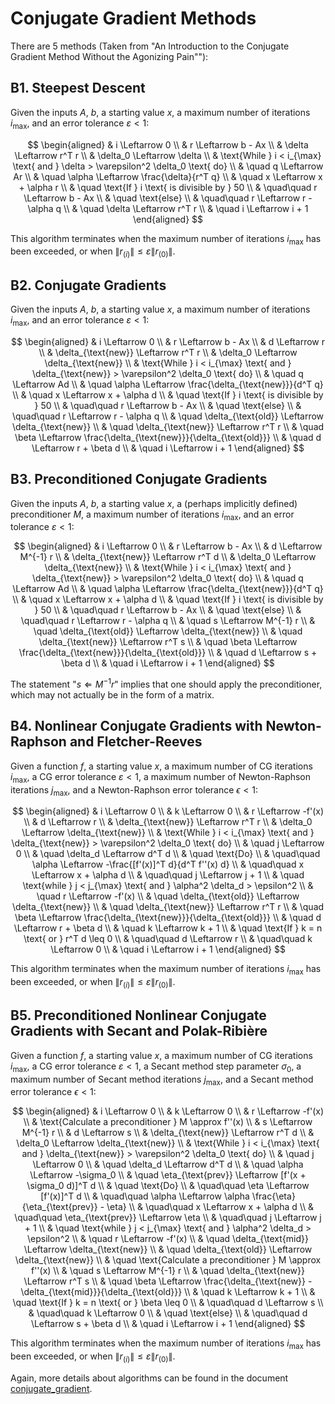 # Conjugate Gradient Methods

There are 5 methods (Taken from "An Introduction to the Conjugate Gradient Method Without the Agonizing Pain""):

## B1. Steepest Descent

Given the inputs $A$, $b$, a starting value $x$, a maximum number of iterations $i_{\max}$, and an error tolerance $\varepsilon < 1$:

$$
\begin{aligned}
& i \Leftarrow 0 \\
& r \Leftarrow b - Ax \\
& \delta \Leftarrow r^T r \\
& \delta_0 \Leftarrow \delta \\
& \text{While } i < i_{\max} \text{ and } \delta > \varepsilon^2 \delta_0 \text{ do} \\
& \quad q \Leftarrow Ar \\
& \quad \alpha \Leftarrow \frac{\delta}{r^T q} \\
& \quad x \Leftarrow x + \alpha r \\
& \quad \text{If } i \text{ is divisible by } 50 \\
& \quad\quad r \Leftarrow b - Ax \\
& \quad \text{else} \\
& \quad\quad r \Leftarrow r - \alpha q \\
& \quad \delta \Leftarrow r^T r \\
& \quad i \Leftarrow i + 1
\end{aligned}
$$

This algorithm terminates when the maximum number of iterations $i_{\max}$ has been exceeded, or when $\|r_{(i)}\| \leq \varepsilon\|r_{(0)}\|$.

## B2. Conjugate Gradients

Given the inputs $A$, $b$, a starting value $x$, a maximum number of iterations $i_{\max}$, and an error tolerance $\varepsilon < 1$:

$$
\begin{aligned}
& i \Leftarrow 0 \\
& r \Leftarrow b - Ax \\
& d \Leftarrow r \\
& \delta_{\text{new}} \Leftarrow r^T r \\
& \delta_0 \Leftarrow \delta_{\text{new}} \\
& \text{While } i < i_{\max} \text{ and } \delta_{\text{new}} > \varepsilon^2 \delta_0 \text{ do} \\
& \quad q \Leftarrow Ad \\
& \quad \alpha \Leftarrow \frac{\delta_{\text{new}}}{d^T q} \\
& \quad x \Leftarrow x + \alpha d \\
& \quad \text{If } i \text{ is divisible by } 50 \\
& \quad\quad r \Leftarrow b - Ax \\
& \quad \text{else} \\
& \quad\quad r \Leftarrow r - \alpha q \\
& \quad \delta_{\text{old}} \Leftarrow \delta_{\text{new}} \\
& \quad \delta_{\text{new}} \Leftarrow r^T r \\
& \quad \beta \Leftarrow \frac{\delta_{\text{new}}}{\delta_{\text{old}}} \\
& \quad d \Leftarrow r + \beta d \\
& \quad i \Leftarrow i + 1
\end{aligned}
$$

## B3. Preconditioned Conjugate Gradients

Given the inputs $A$, $b$, a starting value $x$, a (perhaps implicitly defined) preconditioner $M$, a maximum number of iterations $i_{\max}$, and an error tolerance $\varepsilon < 1$:

$$
\begin{aligned}
& i \Leftarrow 0 \\
& r \Leftarrow b - Ax \\
& d \Leftarrow M^{-1} r \\
& \delta_{\text{new}} \Leftarrow r^T d \\
& \delta_0 \Leftarrow \delta_{\text{new}} \\
& \text{While } i < i_{\max} \text{ and } \delta_{\text{new}} > \varepsilon^2 \delta_0 \text{ do} \\
& \quad q \Leftarrow Ad \\
& \quad \alpha \Leftarrow \frac{\delta_{\text{new}}}{d^T q} \\
& \quad x \Leftarrow x + \alpha d \\
& \quad \text{If } i \text{ is divisible by } 50 \\
& \quad\quad r \Leftarrow b - Ax \\
& \quad \text{else} \\
& \quad\quad r \Leftarrow r - \alpha q \\
& \quad s \Leftarrow M^{-1} r \\
& \quad \delta_{\text{old}} \Leftarrow \delta_{\text{new}} \\
& \quad \delta_{\text{new}} \Leftarrow r^T s \\
& \quad \beta \Leftarrow \frac{\delta_{\text{new}}}{\delta_{\text{old}}} \\
& \quad d \Leftarrow s + \beta d \\
& \quad i \Leftarrow i + 1
\end{aligned}
$$

The statement "$s \Leftarrow M^{-1} r$" implies that one should apply the preconditioner, which may not actually be in the form of a matrix.

## B4. Nonlinear Conjugate Gradients with Newton-Raphson and Fletcher-Reeves

Given a function $f$, a starting value $x$, a maximum number of CG iterations $i_{\max}$, a CG error tolerance $\varepsilon < 1$, a maximum number of Newton-Raphson iterations $j_{\max}$, and a Newton-Raphson error tolerance $\epsilon < 1$:

$$
\begin{aligned}
& i \Leftarrow 0 \\
& k \Leftarrow 0 \\
& r \Leftarrow -f'(x) \\
& d \Leftarrow r \\
& \delta_{\text{new}} \Leftarrow r^T r \\
& \delta_0 \Leftarrow \delta_{\text{new}} \\
& \text{While } i < i_{\max} \text{ and } \delta_{\text{new}} > \varepsilon^2 \delta_0 \text{ do} \\
& \quad j \Leftarrow 0 \\
& \quad \delta_d \Leftarrow d^T d \\
& \quad \text{Do} \\
& \quad\quad \alpha \Leftarrow -\frac{[f'(x)]^T d}{d^T f''(x) d} \\
& \quad\quad x \Leftarrow x + \alpha d \\
& \quad\quad j \Leftarrow j + 1 \\
& \quad \text{while } j < j_{\max} \text{ and } \alpha^2 \delta_d > \epsilon^2 \\
& \quad r \Leftarrow -f'(x) \\
& \quad \delta_{\text{old}} \Leftarrow \delta_{\text{new}} \\
& \quad \delta_{\text{new}} \Leftarrow r^T r \\
& \quad \beta \Leftarrow \frac{\delta_{\text{new}}}{\delta_{\text{old}}} \\
& \quad d \Leftarrow r + \beta d \\
& \quad k \Leftarrow k + 1 \\
& \quad \text{If } k = n \text{ or } r^T d \leq 0 \\
& \quad\quad d \Leftarrow r \\
& \quad\quad k \Leftarrow 0 \\
& \quad i \Leftarrow i + 1
\end{aligned}
$$

This algorithm terminates when the maximum number of iterations $i_{\max}$ has been exceeded, or when $\|r_{(i)}\| \leq \varepsilon\|r_{(0)}\|$.

## B5. Preconditioned Nonlinear Conjugate Gradients with Secant and Polak-Ribière

Given a function $f$, a starting value $x$, a maximum number of CG iterations $i_{\max}$, a CG error tolerance $\varepsilon < 1$, a Secant method step parameter $\sigma_0$, a maximum number of Secant method iterations $j_{\max}$, and a Secant method error tolerance $\epsilon < 1$:

$$
\begin{aligned}
& i \Leftarrow 0 \\
& k \Leftarrow 0 \\
& r \Leftarrow -f'(x) \\
& \text{Calculate a preconditioner } M \approx f''(x) \\
& s \Leftarrow M^{-1} r \\
& d \Leftarrow s \\
& \delta_{\text{new}} \Leftarrow r^T d \\
& \delta_0 \Leftarrow \delta_{\text{new}} \\
& \text{While } i < i_{\max} \text{ and } \delta_{\text{new}} > \varepsilon^2 \delta_0 \text{ do} \\
& \quad j \Leftarrow 0 \\
& \quad \delta_d \Leftarrow d^T d \\
& \quad \alpha \Leftarrow -\sigma_0 \\
& \quad \eta_{\text{prev}} \Leftarrow [f'(x + \sigma_0 d)]^T d \\
& \quad \text{Do} \\
& \quad\quad \eta \Leftarrow [f'(x)]^T d \\
& \quad\quad \alpha \Leftarrow \alpha \frac{\eta}{\eta_{\text{prev}} - \eta} \\
& \quad\quad x \Leftarrow x + \alpha d \\
& \quad\quad \eta_{\text{prev}} \Leftarrow \eta \\
& \quad\quad j \Leftarrow j + 1 \\
& \quad \text{while } j < j_{\max} \text{ and } \alpha^2 \delta_d > \epsilon^2 \\
& \quad r \Leftarrow -f'(x) \\
& \quad \delta_{\text{mid}} \Leftarrow \delta_{\text{new}} \\
& \quad \delta_{\text{old}} \Leftarrow \delta_{\text{new}} \\
& \quad \text{Calculate a preconditioner } M \approx f''(x) \\
& \quad s \Leftarrow M^{-1} r \\
& \quad \delta_{\text{new}} \Leftarrow r^T s \\
& \quad \beta \Leftarrow \frac{\delta_{\text{new}} - \delta_{\text{mid}}}{\delta_{\text{old}}} \\
& \quad k \Leftarrow k + 1 \\
& \quad \text{If } k = n \text{ or } \beta \leq 0 \\
& \quad\quad d \Leftarrow s \\
& \quad\quad k \Leftarrow 0 \\
& \quad \text{else} \\
& \quad\quad d \Leftarrow s + \beta d \\
& \quad i \Leftarrow i + 1
\end{aligned}
$$

This algorithm terminates when the maximum number of iterations $i_{\max}$ has been exceeded, or when $\|r_{(i)}\| \leq \varepsilon\|r_{(0)}\|$.

Again, more details about algorithms can be found in the document [conjugate_gradient](doc/conjugate_gradient.md).
